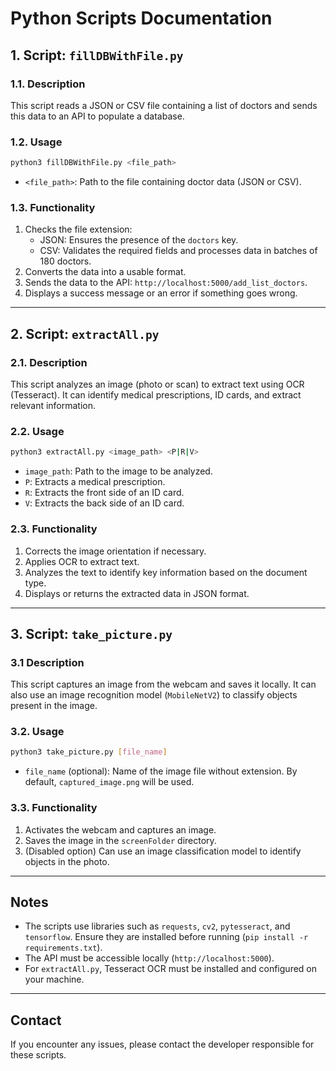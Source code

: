 # Python Scripts Documentation

## 1. Script: `fillDBWithFile.py`

### 1.1. Description

This script reads a JSON or CSV file containing a list of doctors and sends this data to an API to populate a database.

### 1.2.  Usage

```sh
python3 fillDBWithFile.py <file_path>
```

- `<file_path>`: Path to the file containing doctor data (JSON or CSV).

### 1.3. Functionality

1. Checks the file extension:
   - JSON: Ensures the presence of the `doctors` key.
   - CSV: Validates the required fields and processes data in batches of 180 doctors.
2. Converts the data into a usable format.
3. Sends the data to the API: `http://localhost:5000/add_list_doctors`.
4. Displays a success message or an error if something goes wrong.

---

## 2. Script: `extractAll.py`

### 2.1. Description

This script analyzes an image (photo or scan) to extract text using OCR (Tesseract). It can identify medical prescriptions, ID cards, and extract relevant information.

### 2.2. Usage

```sh
python3 extractAll.py <image_path> <P|R|V>
```

- `image_path`: Path to the image to be analyzed.
- `P`: Extracts a medical prescription.
- `R`: Extracts the front side of an ID card.
- `V`: Extracts the back side of an ID card.

### 2.3. Functionality

1. Corrects the image orientation if necessary.
2. Applies OCR to extract text.
3. Analyzes the text to identify key information based on the document type.
4. Displays or returns the extracted data in JSON format.

---

## 3. Script: `take_picture.py`

### 3.1 Description

This script captures an image from the webcam and saves it locally. It can also use an image recognition model (`MobileNetV2`) to classify objects present in the image.

### 3.2. Usage

```sh
python3 take_picture.py [file_name]
```

- `file_name` (optional): Name of the image file without extension. By default, `captured_image.png` will be used.

### 3.3. Functionality

1. Activates the webcam and captures an image.
2. Saves the image in the `screenFolder` directory.
3. (Disabled option) Can use an image classification model to identify objects in the photo.

---

## Notes

- The scripts use libraries such as `requests`, `cv2`, `pytesseract`, and `tensorflow`. Ensure they are installed before running (`pip install -r requirements.txt`).
- The API must be accessible locally (`http://localhost:5000`).
- For `extractAll.py`, Tesseract OCR must be installed and configured on your machine.

---

## Contact

If you encounter any issues, please contact the developer responsible for these scripts.
